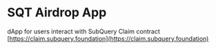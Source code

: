 # SQT Airdrop App

dApp for users interact with SubQuery Claim contract [https://claim.subquery.foundation](https://claim.subquery.foundation)

